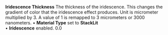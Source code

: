 <tr>
<td><strong>Iridescence Thickness</strong></td>
<td>The thickness of the iridescence. This changes the gradient of color that the iridescence effect produces. Unit is micrometer multiplied by 3. A value of 1 is remapped to 3 micrometers or 3000 nanometers.</td>
<td>&#8226; <strong>Material Type</strong> set to <strong>StackLit</strong> <br/>&#8226; <strong>Iridescence</strong> enabled.</td>
<td>0.0</td>
</tr>
